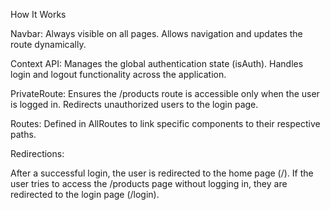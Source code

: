 How It Works

Navbar:
Always visible on all pages.
Allows navigation and updates the route dynamically.

Context API:
Manages the global authentication state (isAuth).
Handles login and logout functionality across the application.

PrivateRoute:
Ensures the /products route is accessible only when the user is logged in.
Redirects unauthorized users to the login page.

Routes:
Defined in AllRoutes to link specific components to their respective paths.


Redirections:

After a successful login, the user is redirected to the home page (/).
If the user tries to access the /products page without logging in, they are redirected to the login page (/login).

